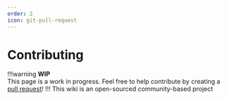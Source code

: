 ```yaml
---
order: 2
icon: git-pull-request
---
```

# Contributing
!!!warning
**WIP** <br>
This page is a work in progress. Feel free to help contribute by creating a [pull request](https://github.com/lunauii/bcit-resources/pulls)!
!!!
This wiki is an open-sourced community-based project